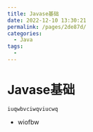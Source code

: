 ```yaml
---
title: Javase基础
date: 2022-12-10 13:30:21
permalink: /pages/2de87d/
categories:
  - Java
tags:
  - 
---
```

# Javase基础
```
iuqwbvciwqviucwq
```
- wiofbw

